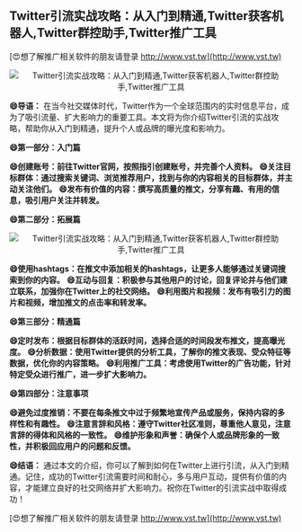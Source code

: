 ## **Twitter引流实战攻略：从入门到精通,Twitter获客机器人,Twitter群控助手,Twitter推广工具**

[😍想了解推广相关软件的朋友请登录 http://www.vst.tw](http://www.vst.tw)

 <center><img src="https://vst.tw/MP4/tuiguang/png/0.png" alt="Twitter引流实战攻略：从入门到精通,Twitter获客机器人,Twitter群控助手,Twitter推广工具"></center>

**😄导语：**
在当今社交媒体时代，Twitter作为一个全球范围内的实时信息平台，成为了吸引流量、扩大影响力的重要工具。本文将为你介绍Twitter引流的实战攻略，帮助你从入门到精通，提升个人或品牌的曝光度和影响力。

**😄第一部分：入门篇**

**😄创建账号：前往Twitter官网，按照指引创建账号，并完善个人资料。**
**😄关注目标群体：通过搜索关键词、浏览推荐用户，找到与你的内容相关的目标群体，并主动关注他们。**
**😄发布有价值的内容：撰写高质量的推文，分享有趣、有用的信息，吸引用户关注并转发。**

**😄第二部分：拓展篇**

 <center><img src="https://vst.tw/MP4/tuiguang/png/6.png" alt="Twitter引流实战攻略：从入门到精通,Twitter获客机器人,Twitter群控助手,Twitter推广工具"></center>

**😄使用hashtags：在推文中添加相关的hashtags，让更多人能够通过关键词搜索到你的内容。**
**😄互动与回复：积极参与其他用户的讨论，回复评论并与他们建立联系，加强你在Twitter上的社交网络。**
**😄利用图片和视频：发布有吸引力的图片和视频，增加推文的点击率和转发率。**

**😄第三部分：精通篇**

**😄定时发布：根据目标群体的活跃时间，选择合适的时间段发布推文，提高曝光度。**
**😄分析数据：使用Twitter提供的分析工具，了解你的推文表现、受众特征等数据，优化你的内容策略。**
**😄利用推广工具：考虑使用Twitter的广告功能，针对特定受众进行推广，进一步扩大影响力。**

**😄第四部分：注意事项**

**😄避免过度推销：不要在每条推文中过于频繁地宣传产品或服务，保持内容的多样性和有趣性。**
**😄注意言辞和风格：遵守Twitter社区准则，尊重他人意见，注意言辞的得体和风格的一致性。**
**😄维护形象和声誉：确保个人或品牌形象的一致性，并积极回应用户的问题和反馈。**

**😄结语：**
通过本文的介绍，你可以了解到如何在Twitter上进行引流，从入门到精通。记住，成功的Twitter引流需要时间和耐心，多与用户互动，提供有价值的内容，才能建立良好的社交网络并扩大影响力。祝你在Twitter的引流实战中取得成功！

[😍想了解推广相关软件的朋友请登录 http://www.vst.tw](http://www.vst.tw)



